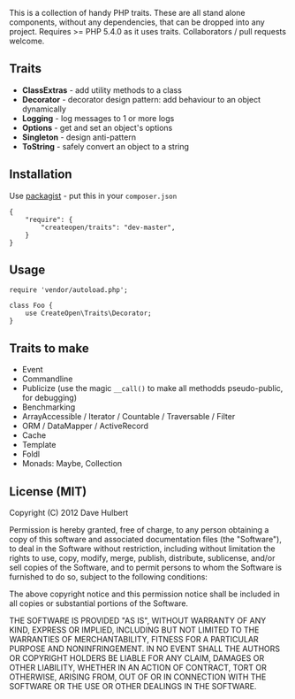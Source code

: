 This is a collection of handy PHP traits. These are all stand alone components, without any dependencies, 
that can be dropped into any project. Requires >= PHP 5.4.0 as it uses traits. Collaborators / pull requests welcome.

## Traits

 * **ClassExtras** - add utility methods to a class
 * **Decorator** - decorator design pattern: add behaviour to an object dynamically
 * **Logging** - log messages to 1 or more logs
 * **Options** - get and set an object's options
 * **Singleton** - design anti-pattern
 * **ToString** - safely convert an object to a string

## Installation

Use [packagist](http://packagist.org/packages/createopen/traits) - put this in your `composer.json`

    {
        "require": {
            "createopen/traits": "dev-master",
        }
    }

## Usage

    require 'vendor/autoload.php';

    class Foo {
        use CreateOpen\Traits\Decorator;
    }


## Traits to make

 * Event
 * Commandline
 * Publicize (use the magic `__call()` to make all methodds pseudo-public, for debugging)
 * Benchmarking
 * ArrayAccessible / Iterator / Countable / Traversable / Filter
 * ORM / DataMapper / ActiveRecord
 * Cache
 * Template
 * Foldl
 * Monads: Maybe, Collection

## License (MIT)

Copyright (C) 2012 Dave Hulbert

Permission is hereby granted, free of charge, to any person obtaining a copy of this software and associated documentation files (the "Software"), to deal in the Software without restriction, including without limitation the rights to use, copy, modify, merge, publish, distribute, sublicense, and/or sell copies of the Software, and to permit persons to whom the Software is furnished to do so, subject to the following conditions:

The above copyright notice and this permission notice shall be included in all copies or substantial portions of the Software.

THE SOFTWARE IS PROVIDED "AS IS", WITHOUT WARRANTY OF ANY KIND, EXPRESS OR IMPLIED, INCLUDING BUT NOT LIMITED TO THE WARRANTIES OF MERCHANTABILITY, FITNESS FOR A PARTICULAR PURPOSE AND NONINFRINGEMENT. IN NO EVENT SHALL THE AUTHORS OR COPYRIGHT HOLDERS BE LIABLE FOR ANY CLAIM, DAMAGES OR OTHER LIABILITY, WHETHER IN AN ACTION OF CONTRACT, TORT OR OTHERWISE, ARISING FROM, OUT OF OR IN CONNECTION WITH THE SOFTWARE OR THE USE OR OTHER DEALINGS IN THE SOFTWARE.

